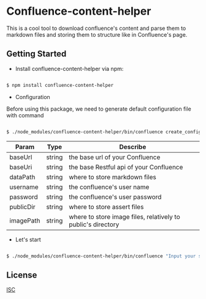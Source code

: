 
# Confluence-content-helper

This is a cool tool to download confluence's content and parse them to markdown files and storing them to structure like in Confluence's page.

## Getting Started
*  Install confluence-content-helper via npm: 
```bash

$ npm install confluence-content-helper
```

*  Configuration 

Before using this package, we need to generate default configuration file with command 

```bash

$ ./node_modules/confluence-content-helper/bin/confluence create_configs

```

| Param | Type | Describe |
| --- | --- | --- |
| baseUrl | string| the base url of your Confluence |
| baseUri | string | the base Restful api of your Confluence |
| dataPath | string | where to store markdown files |
| username | string | the confluence's user name |
| password | string | the confluence's user password |
| publicDir | string | where to store assert files |
| imagePath | string | where to store image files, relatively to public's directory |



*  Let's start

```bash

$ ./node_modules/confluence-content-helper/bin/confluence "Input your space or page in Confluence here"

```

## License

  [ISC](LICENSE)







